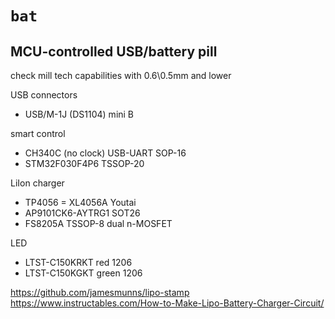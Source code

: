 # `bat`
## MCU-controlled USB/battery pill

check mill tech capabilities with 0.6\0.5mm and lower

USB connectors
- USB/M-1J (DS1104) mini B

smart control
- CH340C (no clock) USB-UART SOP-16
- STM32F030F4P6 TSSOP-20

LiIon charger
- TP4056 = XL4056A Youtai
- AP9101CK6-AYTRG1 SOT26
- FS8205A TSSOP-8 dual n-MOSFET

LED
- LTST-C150KRKT red 1206
- LTST-C150KGKT green 1206

https://github.com/jamesmunns/lipo-stamp
https://www.instructables.com/How-to-Make-Lipo-Battery-Charger-Circuit/
